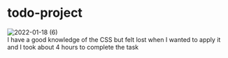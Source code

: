 # todo-project
![2022-01-18 (6)](https://user-images.githubusercontent.com/97644233/149967215-2ccad21e-6ebf-402d-a394-6c8e9435e600.png)  
I have a good knowledge of the CSS but felt lost when I wanted to apply it and I took about 4 hours to complete the task  
